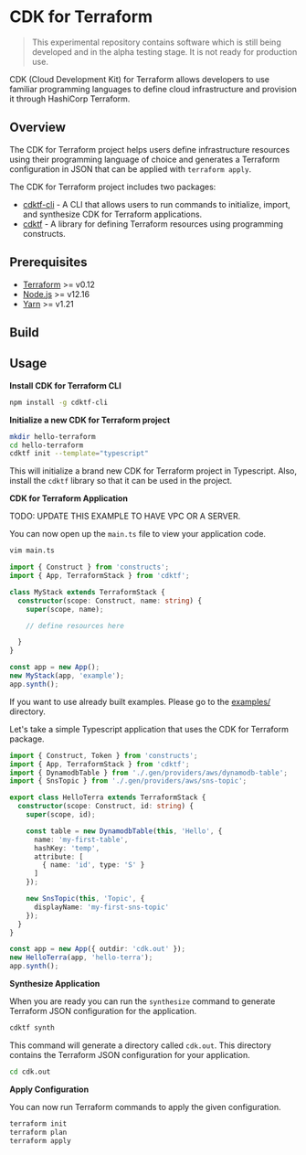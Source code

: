 # CDK for Terraform

> This experimental repository contains software which is still being developed
> and in the alpha testing stage. It is not ready for production use.

CDK (Cloud Development Kit) for Terraform allows developers to use familiar
programming languages to define cloud infrastructure and provision it through
HashiCorp Terraform.

## Overview

The CDK for Terraform project helps users define infrastructure resources using their programming language of choice and generates a Terraform configuration in JSON that can be applied with `terraform apply`.

The CDK for Terraform project includes two packages:

* [cdktf-cli](./packages/cdktf-cli) - A CLI that allows users to run commands to initialize, import, and synthesize CDK for Terraform applications.
* [cdktf](./packages/cdktf-cli) - A library for defining Terraform resources using programming constructs.

## Prerequisites

- [Terraform](https://www.terraform.io/downloads.html) >= v0.12
- [Node.js](https://nodejs.org) >= v12.16
- [Yarn](https://yarnpkg.com/en/docs/install) >= v1.21

## Build

## Usage

**Install CDK for Terraform CLI**

```bash
npm install -g cdktf-cli
```

**Initialize a new CDK for Terraform project**

```bash
mkdir hello-terraform
cd hello-terraform
cdktf init --template="typescript"
```

This will initialize a brand new CDK for Terraform project in Typescript. Also, install the `cdktf` library so that it can be used in the project.

**CDK for Terraform Application**

TODO: UPDATE THIS EXAMPLE TO HAVE VPC OR A SERVER.

You can now open up the `main.ts` file to view your application code.

```bash
vim main.ts
```

```typescript
import { Construct } from 'constructs';
import { App, TerraformStack } from 'cdktf';

class MyStack extends TerraformStack {
  constructor(scope: Construct, name: string) {
    super(scope, name);

    // define resources here

  }
}

const app = new App();
new MyStack(app, 'example');
app.synth();
```

If you want to use already built examples. Please go to the [examples/](./examples/) directory.

Let's take a simple Typescript application that uses the CDK for Terraform package.

```typescript
import { Construct, Token } from 'constructs';
import { App, TerraformStack } from 'cdktf';
import { DynamodbTable } from './.gen/providers/aws/dynamodb-table';
import { SnsTopic } from './.gen/providers/aws/sns-topic';

export class HelloTerra extends TerraformStack {
  constructor(scope: Construct, id: string) {
    super(scope, id);

    const table = new DynamodbTable(this, 'Hello', {
      name: 'my-first-table',
      hashKey: 'temp',
      attribute: [
        { name: 'id', type: 'S' }
      ]
    });

    new SnsTopic(this, 'Topic', {
      displayName: 'my-first-sns-topic'
    });
  }
}

const app = new App({ outdir: 'cdk.out' });
new HelloTerra(app, 'hello-terra');
app.synth();
```

**Synthesize Application**

When you are ready you can run the `synthesize` command to generate Terraform JSON configuration for the application.

```bash
cdktf synth
```

This command will generate a directory called `cdk.out`. This directory contains the Terraform JSON configuration for
your application.

```bash
cd cdk.out
```

**Apply Configuration**

You can now run Terraform commands to apply the given configuration.

```bash
terraform init
terraform plan
terraform apply
```

